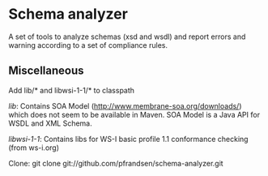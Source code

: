 Schema analyzer
===============

A set of tools to analyze schemas (xsd and wsdl) and report errors and warning according to a set of
compliance rules.

Miscellaneous
-------------

Add lib/* and libwsi-1-1/* to classpath

*lib*: Contains SOA Model (http://www.membrane-soa.org/downloads/) which does not seem to be available in Maven. SOA
Model is a Java API for WSDL and XML Schema.

*libwsi-1-1*: Contains libs for WS-I basic profile 1.1 conformance checking (from ws-i.org)

Clone: git clone git://github.com/pfrandsen/schema-analyzer.git